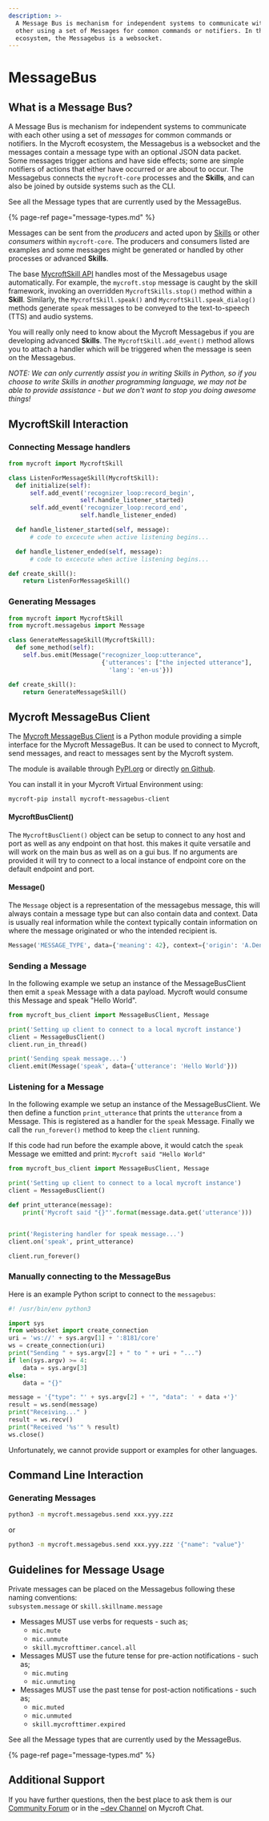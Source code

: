 ```yaml
---
description: >-
  A Message Bus is mechanism for independent systems to communicate with each
  other using a set of Messages for common commands or notifiers. In the Mycroft
  ecosystem, the Messagebus is a websocket.
---
```


# MessageBus

## What is a Message Bus?

A Message Bus is mechanism for independent systems to communicate with each other using a set of _messages_ for common commands or notifiers. In the Mycroft ecosystem, the Messagebus is a websocket and the messages contain a message type with an optional JSON data packet. Some messages trigger actions and have side effects; some are simple notifiers of actions that either have occurred or are about to occur. The Messagebus connects the `mycroft-core` processes and the **Skills**, and can also be joined by outside systems such as the CLI.

See all the Message types that are currently used by the MessageBus.

{% page-ref page="message-types.md" %}

Messages can be sent from the _producers_ and acted upon by [Skills](https://mycroft.ai/documentation/skills) or other _consumers_ within `mycroft-core`. The producers and consumers listed are examples and some messages might be generated or handled by other processes or advanced **Skills**.

The base [MycroftSkill API](http://mycroft-core.readthedocs.io/en/stable/) handles most of the Messagebus usage automatically. For example, the `mycroft.stop` message is caught by the skill framework, invoking an overridden `MycroftSkills.stop()` method within a **Skill**. Similarly, the `MycroftSkill.speak()` and `MycroftSkill.speak_dialog()` methods generate `speak` messages to be conveyed to the text-to-speech \(TTS\) and audio systems.

You will really only need to know about the Mycroft Messagebus if you are developing advanced **Skills**. The `MycroftSkill.add_event()` method allows you to attach a handler which will be triggered when the message is seen on the Messagebus.

_NOTE: We can only currently assist you in writing Skills in Python, so if you choose to write Skills in another programming language, we may not be able to provide assistance - but we don't want to stop you doing awesome things!_

## MycroftSkill Interaction

### Connecting Message handlers

```python
from mycroft import MycroftSkill

class ListenForMessageSkill(MycroftSkill):
  def initialize(self):  
      self.add_event('recognizer_loop:record_begin',  
                    self.handle_listener_started)  
      self.add_event('recognizer_loop:record_end',  
                    self.handle_listener_ended)

  def handle_listener_started(self, message):  
      # code to excecute when active listening begins...

  def handle_listener_ended(self, message):  
      # code to excecute when active listening begins...  

def create_skill():
    return ListenForMessageSkill()
```

### Generating Messages

```python
from mycroft import MycroftSkill
from mycroft.messagebus import Message

class GenerateMessageSkill(MycroftSkill):
  def some_method(self):  
    self.bus.emit(Message("recognizer_loop:utterance",  
                          {'utterances': ["the injected utterance"],  
                            'lang': 'en-us'}))  

def create_skill():
    return GenerateMessageSkill()
```

## Mycroft MessageBus Client

The [Mycroft MessageBus Client](https://github.com/MycroftAI/mycroft-messagebus-client) is a Python module providing a simple interface for the Mycroft MessageBus. It can be used to connect to Mycroft, send messages, and react to messages sent by the Mycroft system.

The module is available through [PyPI.org](https://pypi.org/project/mycroft-messagebus-client/) or directly [on Github](https://github.com/MycroftAI/mycroft-messagebus-client).

You can install it in your Mycroft Virtual Environment using:

```text
mycroft-pip install mycroft-messagebus-client
```

#### MycroftBusClient\(\)

The `MycroftBusClient()` object can be setup to connect to any host and port as well as any endpoint on that host. this makes it quite versatile and will work on the main bus as well as on a gui bus. If no arguments are provided it will try to connect to a local instance of endpoint core on the default endpoint and port.

#### Message\(\)

The `Message` object is a representation of the messagebus message, this will always contain a message type but can also contain data and context. Data is usually real information while the context typically contain information on where the message originated or who the intended recipient is.

```python
Message('MESSAGE_TYPE', data={'meaning': 42}, context={'origin': 'A.Dent'})
```

### Sending a Message

In the following example we setup an instance of the MessageBusClient then emit a `speak` Message with a data payload. Mycroft would consume this Message and speak "Hello World".

```python
from mycroft_bus_client import MessageBusClient, Message

print('Setting up client to connect to a local mycroft instance')
client = MessageBusClient()
client.run_in_thread()

print('Sending speak message...')
client.emit(Message('speak', data={'utterance': 'Hello World'}))
```

### Listening for a Message

In the following example we setup an instance of the MessageBusClient. We then define a function `print_utterance` that prints the `utterance` from a Message. This is registered as a handler for the `speak` Message. Finally we call the `run_forever()` method to keep the `client` running.

If this code had run before the example above, it would catch the `speak` Message we emitted and print: `Mycroft said "Hello World"`

```python
from mycroft_bus_client import MessageBusClient, Message

print('Setting up client to connect to a local mycroft instance')
client = MessageBusClient()

def print_utterance(message):
    print('Mycroft said "{}"'.format(message.data.get('utterance')))


print('Registering handler for speak message...')
client.on('speak', print_utterance)

client.run_forever()
```

### Manually connecting to the MessageBus

Here is an example Python script to connect to the `messagebus`:

```python
#! /usr/bin/env python3

import sys
from websocket import create_connection
uri = 'ws://' + sys.argv[1] + ':8181/core'
ws = create_connection(uri)
print("Sending " + sys.argv[2] + " to " + uri + "...")
if len(sys.argv) >= 4:
    data = sys.argv[3]
else:  
    data = "{}"

message = '{"type": "' + sys.argv[2] + '", "data": ' + data +'}'  
result = ws.send(message)  
print("Receiving..." )
result = ws.recv()  
print("Received '%s'" % result)
ws.close()
```

Unfortunately, we cannot provide support or examples for other languages.

## Command Line Interaction

### Generating Messages

```bash
python3 -m mycroft.messagebus.send xxx.yyy.zzz
```

or

```bash
python3 -m mycroft.messagebus.send xxx.yyy.zzz '{"name": "value"}'
```

## Guidelines for Message Usage

Private messages can be placed on the Messagebus following these naming conventions:  
`subsystem.message` or `skill.skillname.message`

* Messages MUST use verbs for requests - such as;  
  * `mic.mute`  
  * `mic.unmute`  
  * `skill.mycrofttimer.cancel.all`
* Messages MUST use the future tense for pre-action notifications - such as;  
  * `mic.muting`  
  * `mic.unmuting`
* Messages MUST use the past tense for post-action notifications - such as;  
  * `mic.muted`  
  * `mic.unmuted`  
  * `skill.mycrofttimer.expired`

See all the Message types that are currently used by the MessageBus.

{% page-ref page="message-types.md" %}

## Additional Support

If you have further questions, then the best place to ask them is our [Community Forum](https://community.mycroft.ai) or in the [~dev Channel](https://chat.mycroft.ai/community/channels/dev) on Mycroft Chat.

